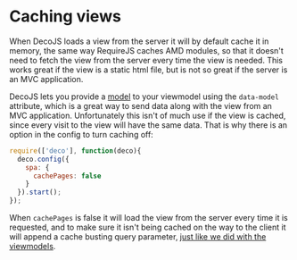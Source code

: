 <meta name="title" content="Caching views - DecoJS">


<div class="page-header">
  <h1>Caching views</h1>
</div>

When DecoJS loads a view from the server it will by default cache it in memory, the same way RequireJS caches AMD modules, so that it doesn't need to fetch the view from the server every time the view is needed. This works great if the view is a static html file, but is not so great if the server is an MVC application. 

DecoJS lets you provide a [model](#!/reference/model) to your viewmodel using the `data-model` attribute, which is a great way to send data along with the view from an MVC application. Unfortunately this isn't of much use if the view is cached, since every visit to the view will have the same data. That is why there is an option in the config to turn caching off:

```js
require(['deco'], function(deco){
  deco.config({
    spa: {
      cachePages: false
    }
  }).start();
});
```

When `cachePages` is false it will load the view from the server every time it is requested, and to make sure it isn't being cached on the way to the client it will append a cache busting query parameter, [just like we did with the viewmodels](#02).
